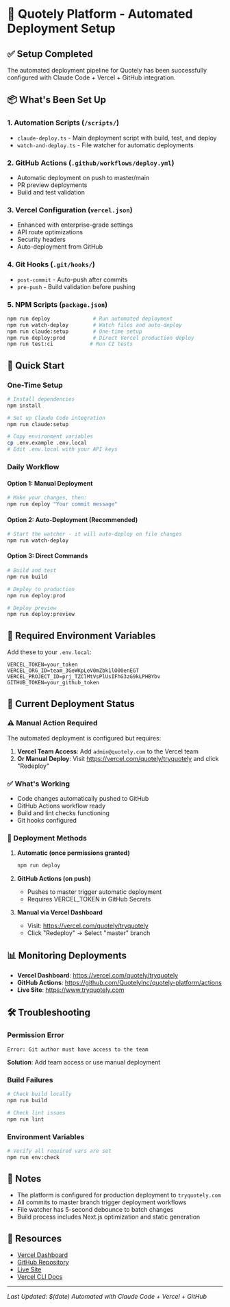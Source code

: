 # 🚀 Quotely Platform - Automated Deployment Setup

## ✅ Setup Completed

The automated deployment pipeline for Quotely has been successfully configured with Claude Code + Vercel + GitHub integration.

## 📦 What's Been Set Up

### 1. **Automation Scripts** (`/scripts/`)
- `claude-deploy.ts` - Main deployment script with build, test, and deploy
- `watch-and-deploy.ts` - File watcher for automatic deployments

### 2. **GitHub Actions** (`.github/workflows/deploy.yml`)
- Automatic deployment on push to master/main
- PR preview deployments
- Build and test validation

### 3. **Vercel Configuration** (`vercel.json`)
- Enhanced with enterprise-grade settings
- API route optimizations
- Security headers
- Auto-deployment from GitHub

### 4. **Git Hooks** (`.git/hooks/`)
- `post-commit` - Auto-push after commits
- `pre-push` - Build validation before pushing

### 5. **NPM Scripts** (`package.json`)
```bash
npm run deploy              # Run automated deployment
npm run watch-deploy        # Watch files and auto-deploy
npm run claude:setup        # One-time setup
npm run deploy:prod         # Direct Vercel production deploy
npm run test:ci            # Run CI tests
```

## 🎯 Quick Start

### One-Time Setup
```bash
# Install dependencies
npm install

# Set up Claude Code integration
npm run claude:setup

# Copy environment variables
cp .env.example .env.local
# Edit .env.local with your API keys
```

### Daily Workflow

#### Option 1: Manual Deployment
```bash
# Make your changes, then:
npm run deploy "Your commit message"
```

#### Option 2: Auto-Deployment (Recommended)
```bash
# Start the watcher - it will auto-deploy on file changes
npm run watch-deploy
```

#### Option 3: Direct Commands
```bash
# Build and test
npm run build

# Deploy to production
npm run deploy:prod

# Deploy preview
npm run deploy:preview
```

## 🔐 Required Environment Variables

Add these to your `.env.local`:
```
VERCEL_TOKEN=your_token
VERCEL_ORG_ID=team_3GeWKpLeV0mZbk1lO00enEGT
VERCEL_PROJECT_ID=prj_TZClMtVsPlUsIFhG3zG9kLPHBYbv
GITHUB_TOKEN=your_github_token
```

## 🚨 Current Deployment Status

### ⚠️ Manual Action Required
The automated deployment is configured but requires:
1. **Vercel Team Access**: Add `admin@quotely.com` to the Vercel team
2. **Or Manual Deploy**: Visit https://vercel.com/quotely/tryquotely and click "Redeploy"

### ✅ What's Working
- Code changes automatically pushed to GitHub
- GitHub Actions workflow ready
- Build and lint checks functioning
- Git hooks configured

### 🔧 Deployment Methods

1. **Automatic (once permissions granted)**
   ```bash
   npm run deploy
   ```

2. **GitHub Actions (on push)**
   - Pushes to master trigger automatic deployment
   - Requires VERCEL_TOKEN in GitHub Secrets

3. **Manual via Vercel Dashboard**
   - Visit: https://vercel.com/quotely/tryquotely
   - Click "Redeploy" → Select "master" branch

## 📊 Monitoring Deployments

- **Vercel Dashboard**: https://vercel.com/quotely/tryquotely
- **GitHub Actions**: https://github.com/QuotelyInc/quotely-platform/actions
- **Live Site**: https://www.tryquotely.com

## 🛠️ Troubleshooting

### Permission Error
```
Error: Git author must have access to the team
```
**Solution**: Add team access or use manual deployment

### Build Failures
```bash
# Check build locally
npm run build

# Check lint issues
npm run lint
```

### Environment Variables
```bash
# Verify all required vars are set
npm run env:check
```

## 📝 Notes

- The platform is configured for production deployment to `tryquotely.com`
- All commits to master branch trigger deployment workflows
- File watcher has 5-second debounce to batch changes
- Build process includes Next.js optimization and static generation

## 🔗 Resources

- [Vercel Dashboard](https://vercel.com/quotely)
- [GitHub Repository](https://github.com/QuotelyInc/quotely-platform)
- [Live Site](https://www.tryquotely.com)
- [Vercel CLI Docs](https://vercel.com/docs/cli)

---

*Last Updated: $(date)*
*Automated with Claude Code + Vercel + GitHub*